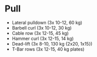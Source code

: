 # Pull
* Lateral pulldown (3x 10-12, 60 kg)
* Barbell curl (3x 10-12, 30 kg)
* Cable row (3x 12-15, 45 kg)
* Hammer curl (3x 12-15, 14 kg)
* Dead-lift (3x 8-10, 130 kg {2x20, 1x15})
* T-Bar rows (3x 12-15, 40 kg plates)

